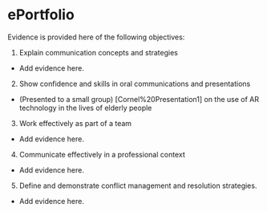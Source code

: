 # ePortfolio
Evidence is provided here of the following objectives:
1. Explain communication concepts and strategies
- Add evidence here.
2. Show confidence and skills in oral communications and presentations
- (Presented to a small group) [Cornel%20Presentation1] on the use of AR technology in the lives of elderly people
3. Work effectively as part of a team
- Add evidence here.
4. Communicate effectively in a professional context
- Add evidence here.
5. Define and demonstrate conflict management and resolution strategies.
- Add evidence here.
